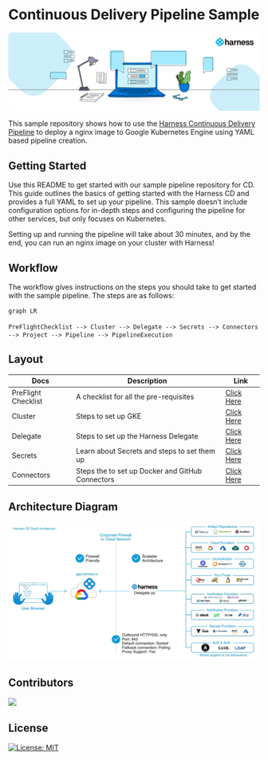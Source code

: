 # Continuous Delivery Pipeline Sample

![Cover Image CD Pipeline](Images/harness_cover_image.png)

This sample repository shows how to use the [Harness Continuous Delivery Pipeline](https://harness.io/products/continuous-delivery) to deploy a nginx image to Google Kubernetes Engine using YAML based pipeline creation.



## Getting Started

Use this README to get started with our sample pipeline repository for CD. This guide outlines the basics of getting started with the Harness CD and provides a full YAML to set up your pipeline. This sample doesn’t include configuration options for in-depth steps and configuring the pipeline for other services, but only focuses on Kubernetes.


Setting up and running the pipeline will take about 30 minutes, and by the end, you can run an nginx image on your cluster with Harness!

## Workflow

The workflow gives instructions on the steps you should take to get started with the sample pipeline. The steps are as follows:

```mermaid
graph LR

PreFlightChecklist --> Cluster --> Delegate --> Secrets --> Connectors --> Project --> Pipeline --> PipelineExecution

```

## Layout

| Docs | Description | Link |
| --- | --- | --- |
| PreFlight Checklist | A checklist for all the pre-requisites | [Click Here](docs/PreFlightChecklist.md) |
| Cluster | Steps to set up GKE | [Click Here](docs/clusters) 
| Delegate | Steps to set up the Harness Delegate  | [Click Here](docs/delegates) |
| Secrets | Learn about Secrets and steps to set them up | [Click Here](docs/secrets) |
| Connectors | Steps the to set up Docker and GitHub Connectors  | [Click Here](docs/connectors) |


## Architecture Diagram

![CD Pipeline Architecture](Images/harness-cd-architecture.png)

## Contributors

<a href="https://github.com/harness-community/cd-pipeline-sample/graphs/contributors">
  <img src="https://contrib.rocks/image?repo=harness-community/cd-pipeline-sample" />
</a>




## License

[![License: MIT](https://img.shields.io/badge/License-MIT-yellow.svg)](https://opensource.org/licenses/MIT)

